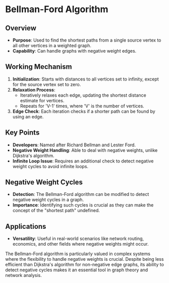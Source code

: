 # Bellman-Ford Algorithm

## Overview
- **Purpose**: Used to find the shortest paths from a single source vertex to all other vertices in a weighted graph.
- **Capability**: Can handle graphs with negative weight edges.

## Working Mechanism
1. **Initialization**: Starts with distances to all vertices set to infinity, except for the source vertex set to zero.
2. **Relaxation Process**:
   - Iteratively relaxes each edge, updating the shortest distance estimate for vertices.
   - Repeats for 'V-1' times, where 'V' is the number of vertices.
3. **Edge Check**: Each iteration checks if a shorter path can be found by using an edge.

## Key Points
- **Developers**: Named after Richard Bellman and Lester Ford.
- **Negative Weight Handling**: Able to deal with negative weights, unlike Dijkstra's algorithm.
- **Infinite Loop Issue**: Requires an additional check to detect negative weight cycles to avoid infinite loops.

## Negative Weight Cycles
- **Detection**: The Bellman-Ford algorithm can be modified to detect negative weight cycles in a graph.
- **Importance**: Identifying such cycles is crucial as they can make the concept of the "shortest path" undefined.

## Applications
- **Versatility**: Useful in real-world scenarios like network routing, economics, and other fields where negative weights might occur.

The Bellman-Ford algorithm is particularly valued in complex systems where the flexibility to handle negative weights is crucial. Despite being less efficient than Dijkstra's algorithm for non-negative edge graphs, its ability to detect negative cycles makes it an essential tool in graph theory and network analysis.
